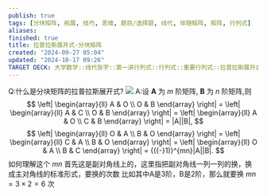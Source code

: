 ```yaml
---
publish: true
tags: [分块矩阵, 拓展, 技巧, 思维, 题目/选择题, 线代, 伴随矩阵, 矩阵, 行列式]
aliases: 
finished: true
title: 拉普拉斯展开式-分块矩阵
created: "2024-09-27 05:04"
updated: "2024-10-17 09:26"
TARGET DECK: 大学数学::线代张宇::第一讲行列式::行列式::重要行列式::拉普拉斯展开式-分块矩阵
---
```


Q:什么是分块矩阵的拉普拉斯展开式?
![](https://img.hwenyi.tech/202405241832724.webp)
A:设 $\mathbf{A}$ 为 $m$ 阶矩阵, $\mathbf{B}$ 为 $n$ 阶矩阵,则
$$
\left| \begin{array}{ll} A & O \\ O & B \end{array} \right| = \left| \begin{array}{ll} A & C \\ O & B \end{array} \right| = \left| \begin{array}{ll} A & O \\ C & B \end{array} \right| = |A||B|,
$$
$$
\left| \begin{array}{ll} O & A \\ B & O \end{array} \right| = \left| \begin{array}{ll} C & A \\ B & O \end{array} \right| = \left| \begin{array}{ll} O & A \\ B & C \end{array} \right| = {({-}1)}^{mn}|A||B|.
$$
如何理解这个 $mn$ 
首先这是副对角线上的，这里指把副对角线一列一列的换，换成主对角线的标准形式，要换的次数
比如其中A是3阶，B是2阶，那么就要换 $mn=3\times{2}=6$ 次
